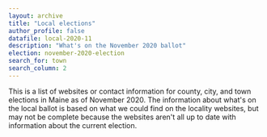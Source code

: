 ```yaml
---
layout: archive
title: "Local elections"
author_profile: false
datafile: local-2020-11
description: "What's on the November 2020 ballot"
election: november-2020-election
search_for: town
search_column: 2
---
```


This is a list of websites or contact information for county, city, and town elections in Maine as of November 2020. The information about what's on the local ballot is based on what we could find on the locality websites, but may not be complete because the websites aren't all up to date with information about the current election.
